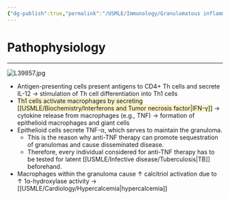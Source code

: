 ```yaml
---
{"dg-publish":true,"permalink":"/USMLE/Immunology/Granulomatous inflammation/"}
---
```


# Pathophysiology
---
![L39857.jpg](/img/user/appendix/L39857.jpg)
- Antigen-presenting cells present antigens to CD4+ Th cells and secrete IL-12 → stimulation of Th cell differentiation into Th1 cells
- <span style="background:rgba(240, 200, 0, 0.2)">Th1 cells activate macrophages by secreting [[USMLE/Biochemistry/Interferons and Tumor necrosis factor\|IFN-γ]]</span> → cytokine release from macrophages (e.g., TNF) → formation of epithelioid macrophages and giant cells
- Epithelioid cells secrete TNF-α, which serves to maintain the granuloma. 
	- This is the reason why anti-TNF therapy can promote sequestration of granulomas and cause disseminated disease.
	- Therefore, every individual considered for anti-TNF therapy has to be tested for latent [[USMLE/Infective disease/Tuberculosis\|TB]] beforehand.
- Macrophages within the granuloma cause ↑ calcitriol activation due to ↑ 1α-hydroxylase activity → [[USMLE/Cardiology/Hypercalcemia\|hypercalcemia]]
